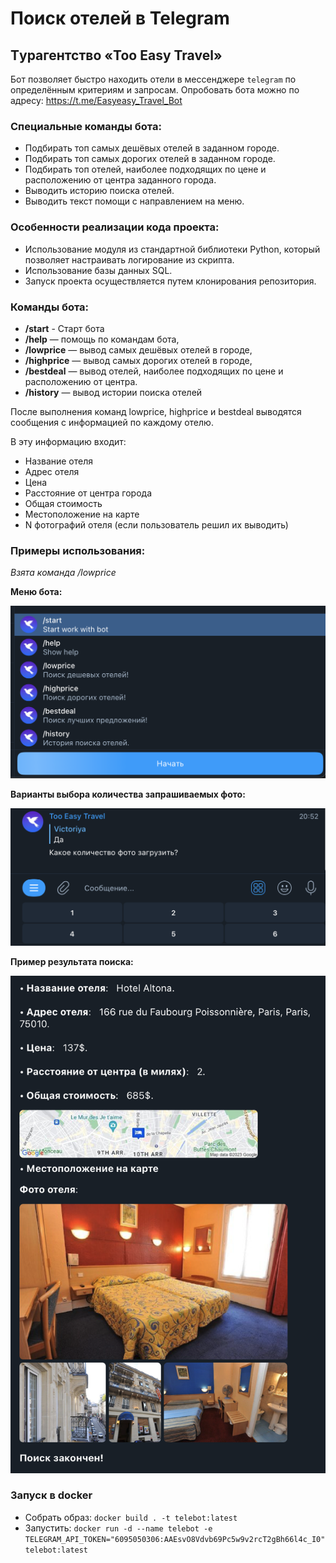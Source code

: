 # Поиск отелей в Telegram

## Tурагентство «Too Easy Travel»


Бот позволяет быстро находить отели в мессенджере `telegram` по 
определённым критериям и запросам. 
Опробовать бота можно по адресу: https://t.me/Easyeasy_Travel_Bot 

### Специальные команды бота: 

* Подбирать топ самых дешёвых отелей в заданном городе. 
* Подбирать топ самых дорогих отелей в заданном городе. 
* Подбирать топ отелей, наиболее подходящих по цене и расположению от центра заданного города. 
* Выводить историю поиска отелей.  
* Выводить текст помощи с направлением на меню. 

### Особенности реализации кода проекта: 

* Использование модуля из стандартной библиотеки Python, который позволяет настраивать логирование из скрипта.
* Использование базы данных SQL.
* Запуск проекта осуществляется путем клонирования репозитория. 

### Команды бота:
* **/start** - Старт бота
* **/help** — помощь по командам бота,
* **/lowprice** — вывод самых дешёвых отелей в городе,
* **/highprice** — вывод самых дорогих отелей в городе,
* **/bestdeal** — вывод отелей, наиболее подходящих по цене и расположению от центра.
* **/history** — вывод истории поиска отелей

После выполнения команд lowprice, highprice и bestdeal 
выводятся сообщения с информацией по каждому отелю. 

В эту информацию входит:
* Название отеля
* Адрес отеля
* Цена
* Расстояние от центра города
* Общая стоимость
* Местоположение на карте 
* N фотографий отеля (если пользователь решил их выводить)

### Примеры использования:

*Взята команда /lowprice*

**Меню бота:**

![3.png](3.png)


**Варианты выбора количества запрашиваемых фото:**

![2.png](2.png)


**Пример результата поиска:**

![1.png](1.png)


### Запуск в docker
* Собрать образ: `docker build . -t telebot:latest`
* Запустить: `docker run -d --name telebot -e TELEGRAM_API_TOKEN="6095050306:AAEsvO8Vdvb69Pc5w9v2rcT2gBh66l4c_I0" telebot:latest`
